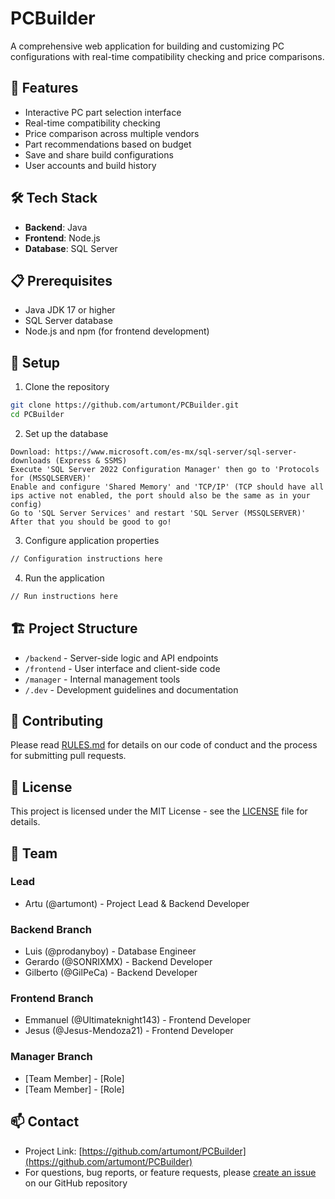 # PCBuilder

A comprehensive web application for building and customizing PC configurations with real-time compatibility checking and price comparisons.

## 🚀 Features

- Interactive PC part selection interface
- Real-time compatibility checking
- Price comparison across multiple vendors
- Part recommendations based on budget
- Save and share build configurations
- User accounts and build history

## 🛠️ Tech Stack

- **Backend**: Java
- **Frontend**: Node.js
- **Database**: SQL Server

## 📋 Prerequisites

- Java JDK 17 or higher
- SQL Server database
- Node.js and npm (for frontend development)

## 🔧 Setup

1. Clone the repository
```bash
git clone https://github.com/artumont/PCBuilder.git
cd PCBuilder
```

2. Set up the database
```
Download: https://www.microsoft.com/es-mx/sql-server/sql-server-downloads (Express & SSMS)
Execute 'SQL Server 2022 Configuration Manager' then go to 'Protocols for (MSSQLSERVER)'
Enable and configure 'Shared Memory' and 'TCP/IP' (TCP should have all ips active not enabled, the port should also be the same as in your config)
Go to 'SQL Server Services' and restart 'SQL Server (MSSQLSERVER)'
After that you should be good to go!
```

3. Configure application properties
```bash
// Configuration instructions here
```

4. Run the application
```bash
// Run instructions here
```

## 🏗️ Project Structure

- `/backend` - Server-side logic and API endpoints
- `/frontend` - User interface and client-side code
- `/manager` - Internal management tools
- `/.dev` - Development guidelines and documentation

## 🤝 Contributing

Please read [RULES.md](.dev/RULES.md) for details on our code of conduct and the process for submitting pull requests.

## 📝 License

This project is licensed under the MIT License - see the [LICENSE](LICENSE) file for details.

## 👥 Team

### Lead

- Artu (@artumont) - Project Lead & Backend Developer

### Backend Branch
- Luis (@prodanyboy) - Database Engineer
- Gerardo (@SONRIXMX) - Backend Developer
- Gilberto (@GilPeCa) - Backend Developer

### Frontend Branch
- Emmanuel (@Ultimateknight143) - Frontend Developer
- Jesus (@Jesus-Mendoza21) - Frontend Developer

### Manager Branch
- [Team Member] - [Role]
- [Team Member] - [Role]

## 📫 Contact

- Project Link: [https://github.com/artumont/PCBuilder](https://github.com/artumont/PCBuilder)
- For questions, bug reports, or feature requests, please [create an issue](https://github.com/artumont/PCBuilder/issues/new/choose) on our GitHub repository
